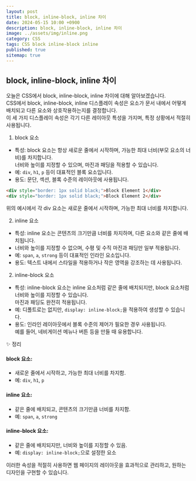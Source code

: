 ```yaml
---
layout: post
title: block, inline-block, inline 차이
date: 2024-05-15 10:00 +0900
description: block, inline-block, inline 차이
image: ../assets/img/inline.png
category: CSS
tags: CSS block inline-block inline
published: true
sitemap: true
---
```


## block, inline-block, inline 차이

오늘은 CSS에서 block, inline-block, inline 차이에 대해 알아보겠습니다.
<br>
CSS에서 block, inline-block, inline 디스플레이 속성은 요소가 문서 내에서 어떻게 배치되고 다른 요소와 상호작용하는지를 결정합니다.<br>
이 세 가지 디스플레이 속성은 각기 다른 레이아웃 특성을 가지며, 특정 상황에서 적절히 사용됩니다.<br>

01.  block 요소
- 특성: block 요소는 항상 새로운 줄에서 시작하며, 가능한 최대 너비(부모 요소의 너비)를 차지합니다. <br>
너비와 높이를 지정할 수 있으며, 마진과 패딩을 적용할 수 있습니다.
- 예: `div`, `h1`, `p` 등이 대표적인 블록 요소입니다.
- 용도: 문단, 섹션, 블록 수준의 레이아웃에 사용됩니다.

````html
<div style="border: 1px solid black;">Block Element 1</div>
<div style="border: 1px solid black;">Block Element 2</div>
````

위의 예시에서 각 div 요소는 새로운 줄에서 시작하며, 가능한 최대 너비를 차지합니다.

02. inline 요소
- 특성: inline 요소는 콘텐츠의 크기만큼 너비를 차지하며, 다른 요소와 같은 줄에 배치됩니다.<br>
- 너비와 높이를 지정할 수 없으며, 수평 및 수직 마진과 패딩만 일부 적용됩니다.
- 예: `span`, `a`, `strong` 등이 대표적인 인라인 요소입니다.
- 용도: 텍스트 내에서 스타일을 적용하거나 작은 영역을 강조하는 데 사용됩니다.


02. inline-block 요소
- 특성: inline-block 요소는 inline 요소처럼 같은 줄에 배치되지만, block 요소처럼 너비와 높이를 지정할 수 있습니다.<br>
마진과 패딩도 완전히 적용됩니다.
- 예: 디폴트로는 없지만, `display: inline-block;`을 적용하여 생성할 수 있습니다.
- 용도: 인라인 레이아웃에서 블록 수준의 제어가 필요한 경우 사용됩니다.<br>
예를 들어, 네비게이션 메뉴나 버튼 등을 만들 때 유용합니다.


✨ 정리
#### block 요소:
- 새로운 줄에서 시작하고, 가능한 최대 너비를 차지함.
- 예: `div`, `h1`, `p`

#### inline 요소:
- 같은 줄에 배치되고, 콘텐츠의 크기만큼 너비를 차지함.
- 예: `span`, `a`, `strong`

#### inline-block 요소:
- 같은 줄에 배치되지만, 너비와 높이를 지정할 수 있음.
- 예: `display: inline-block;`으로 설정한 요소

이러한 속성을 적절히 사용하면 웹 페이지의 레이아웃을 효과적으로 관리하고, 원하는 디자인을 구현할 수 있습니다.
